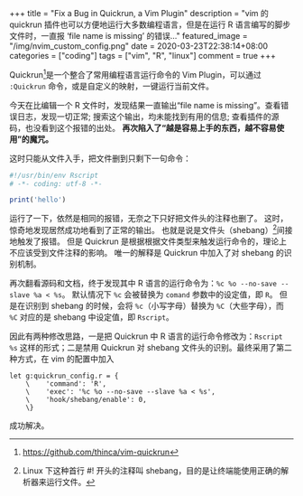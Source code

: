 +++
title = "Fix a Bug in Quickrun, a Vim Plugin"
description = "vim 的 quickrun 插件也可以方便地运行大多数编程语言，但是在运行 R 语言编写的脚步文件时，一直报 ‘file name is missing’ 的错误..."
featured_image = "/img/nvim_custom_config.png"
date = 2020-03-23T22:38:14+08:00
categories = ["coding"]
tags = ["vim", "R", "linux"]
comment = true
+++

Quickrun[^1]是一个整合了常用编程语言运行命令的 Vim Plugin，可以通过 `:Quickrun`
命令，或是自定义的映射，一键运行当前文件。

今天在比编辑一个 R 文件时，发现结果一直输出“file name is
missing”。查看错误日志，发现一切正常; 搜索这个输出，均未能找到有用的信息;
查看插件的源码，也没看到这个报错的出处。
**再次陷入了“越是容易上手的东西，越不容易使用”的魔咒。**

这时只能从文件入手，把文件删到只剩下一句命令：

```r
#!/usr/bin/env Rscript
# -*- coding: utf-8 -*-

print('hello')
```

运行了一下，依然是相同的报错，无奈之下只好把文件头的注释也删了。
这时，惊奇地发现居然成功地看到了正常的输出。
也就是说是文件头（shebang）[^2]间接地触发了报错。
但是 Quickrun 是根据根据文件类型来触发运行命令的，理论上不应该受到文件注释的影响。
唯一的解释是 Quickrun 中加入了对 shebang 的识别机制。

再次翻看源码和文档，终于发现其中 R 语言的运行命令为：`%c %o --no-save --slave %a < %s`。
默认情况下 `%c` 会被替换为 `comand` 参数中的设定值，即 `R`。
但是在识别到 shebang 的时候，会将 `%c`（小写字母）替换为 `%C`（大些字母），而 `%C` 对应的是 shebang 中设定值，即 `Rscript`。

因此有两种修改思路，一是把 Quickrun 中 R 语言的运行命令修改为：`Rscript %s`
这样的形式；二是禁用 Quickrun 对 shebang
文件头的识别。最终采用了第二种方式，在 vim 的配置中加入

```vim
let g:quickrun_config.r = {
    \    'command': 'R',
    \    'exec': '%c %o --no-save --slave %a < %s',
    \    'hook/shebang/enable': 0,
    \}
```

成功解决。

[^1]: https://github.com/thinca/vim-quickrun
[^2]: Linux 下这种首行 #! 开头的注释叫 shebang，目的是让终端能使用正确的解析器来运行文件。
